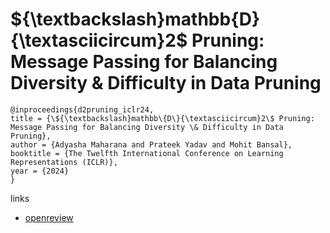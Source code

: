 # \${\textbackslash}mathbb\{D\}{\textasciicircum}2\$ Pruning: Message Passing for Balancing Diversity \& Difficulty in Data Pruning

```
@inproceedings{d2pruning_iclr24,
title = {\${\textbackslash}mathbb\{D\}{\textasciicircum}2\$ Pruning: Message Passing for Balancing Diversity \& Difficulty in Data Pruning},
author = {Adyasha Maharana and Prateek Yadav and Mohit Bansal},
booktitle = {The Twelfth International Conference on Learning Representations (ICLR)},
year = {2024}
}
```

links
- [openreview](https://openreview.net/forum?id=thbtoAkCe9)
